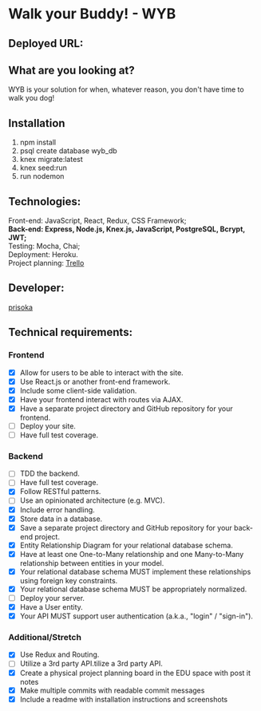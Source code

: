 # Walk your Buddy! - WYB

## Deployed URL: 

## What are you looking at? 
WYB is your solution for when, whatever reason, you don't have time to walk you dog!

## Installation
1. npm install
2. psql create database wyb_db
3. knex migrate:latest
4. knex seed:run
5. run nodemon

## Technologies: 
Front-end: JavaScript, React, Redux, CSS Framework;<br>
<b>Back-end: Express, Node.js, Knex.js, JavaScript, PostgreSQL, Bcrypt, JWT;</b><br>
Testing: Mocha, Chai;<br>
Deployment: Heroku.<br>
Project planning: [Trello](https://trello.com/b/LmybfhdO/walk-your-buddy)

## Developer:
[prisoka](https://github.com/prisoka)

## Technical requirements:

### Frontend

- [x] Allow for users to be able to interact with the site.
- [x] Use React.js or another front-end framework.
- [x] Include some client-side validation.
- [x] Have your frontend interact with routes via AJAX.
- [x] Have a separate project directory and GitHub repository for your frontend.
- [ ] Deploy your site.
- [ ] Have full test coverage.

### Backend

- [ ] TDD the backend.
- [ ] Have full test coverage.
- [x] Follow RESTful patterns.
- [ ] Use an opinionated architecture (e.g. MVC).
- [x] Include error handling.
- [x] Store data in a database.
- [x] Save a separate project directory and GitHub repository for your back-end project.
- [x] Entity Relationship Diagram for your relational database schema.
- [x] Have at least one One-to-Many relationship and one Many-to-Many relationship between entities in your model.
- [x] Your relational database schema MUST implement these relationships using foreign key constraints.
- [x] Your relational database schema MUST be appropriately normalized.
- [ ] Deploy your server.
- [x] Have a User entity.
- [x] Your API MUST support user authentication (a.k.a., "login" / "sign-in").

### Additional/Stretch

- [x] Use Redux and Routing.
- [ ] Utilize a 3rd party API.tilize a 3rd party API.
- [x] Create a physical project planning board in the EDU space with post it notes
- [x] Make multiple commits with readable commit messages
- [x] Include a readme with installation instructions and screenshots
